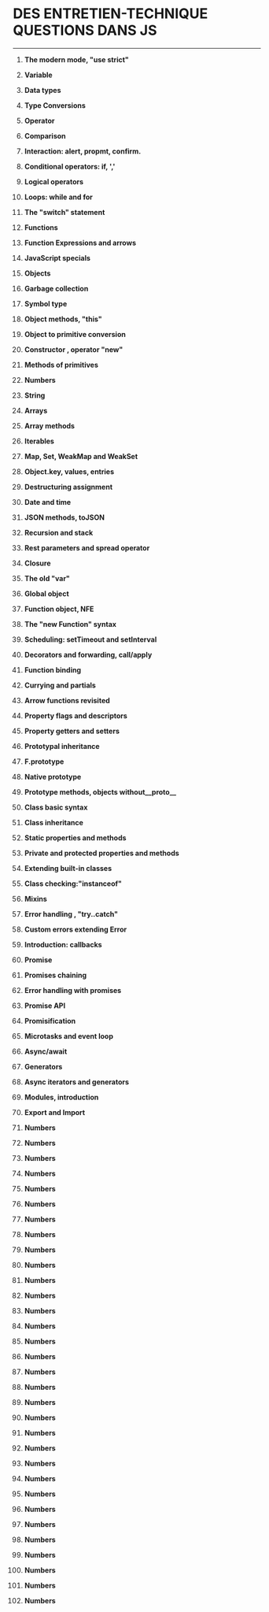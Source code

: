 # DES ENTRETIEN-TECHNIQUE QUESTIONS DANS JS
-------------------

1. **The modern mode, "use strict"**

2. **Variable**

3. **Data types**

4. **Type Conversions**

5. **Operator**

6. **Comparison**

7. **Interaction: alert, propmt, confirm.**

8. **Conditional operators: if, ','**

9. **Logical operators**

10. **Loops: while and for**

11. **The "switch" statement**

12. **Functions**

13. **Function Expressions and arrows**

14. **JavaScript specials**

15. **Objects**

16. **Garbage collection**

17. **Symbol type**

18. **Object methods, "this"**

19. **Object to primitive conversion**

20. **Constructor , operator "new"**

21. **Methods of primitives**

22. **Numbers**

23. **String**

24. **Arrays**

25. **Array methods**

26. **Iterables**

27. **Map, Set, WeakMap and WeakSet**

28. **Object.key, values, entries**

29. **Destructuring assignment**

30. **Date and time**

31. **JSON methods, toJSON**

32. **Recursion and stack**

33. **Rest parameters and spread operator**

34. **Closure**

35. **The old "var"**

36. **Global object**

37. **Function object, NFE**

38. **The "new Function" syntax**

39. **Scheduling: setTimeout and setInterval**

40. **Decorators and forwarding, call/apply**

41. **Function binding**

42. **Currying and partials**

43. **Arrow functions revisited**

44. **Property flags and descriptors**

45. **Property getters and setters**

46. **Prototypal inheritance**

47. **F.prototype**

48. **Native prototype**

49. **Prototype methods, objects without__proto__**

50. **Class basic syntax**

51. **Class inheritance**

52. **Static properties and methods**

53. **Private and protected properties and methods**

54. **Extending built-in classes**

55. **Class checking:"instanceof"**

56. **Mixins**

57. **Error handling , "try..catch"**

58. **Custom errors extending Error**

59. **Introduction: callbacks**

60. **Promise**

35. **Promises chaining**

35. **Error handling with promises**

35. **Promise API**

35. **Promisification**

35. **Microtasks and event loop**

35. **Async/await**

35. **Generators**

35. **Async iterators and generators**

35. **Modules, introduction**

35. **Export and Import**

35. **Numbers**

35. **Numbers**

35. **Numbers**

35. **Numbers**

35. **Numbers**

35. **Numbers**

35. **Numbers**

35. **Numbers**

35. **Numbers**

35. **Numbers**

35. **Numbers**

35. **Numbers**

35. **Numbers**

35. **Numbers**

35. **Numbers**

35. **Numbers**

35. **Numbers**

35. **Numbers**

35. **Numbers**

35. **Numbers**

35. **Numbers**

35. **Numbers**

35. **Numbers**

35. **Numbers**

35. **Numbers**

35. **Numbers**

35. **Numbers**

35. **Numbers**

35. **Numbers**

35. **Numbers**

35. **Numbers**

35. **Numbers**






